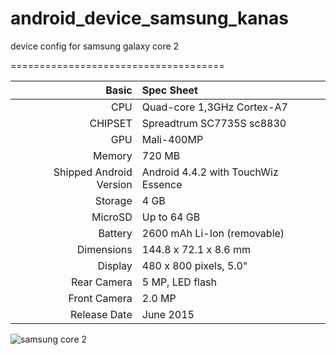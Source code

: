 # android_device_samsung_kanas
device config for samsung galaxy core 2


=====================================

Basic   | Spec Sheet
-------:|:-------------------------
CPU     | Quad-core 1,3GHz Cortex-A7
CHIPSET | Spreadtrum SC7735S sc8830
GPU     | Mali-400MP
Memory  | 720 MB
Shipped Android Version | Android 4.4.2 with TouchWiz Essence
Storage | 4 GB
MicroSD | Up to 64 GB
Battery | 2600 mAh Li-Ion (removable)
Dimensions | 144.8 x 72.1 x 8.6 mm
Display | 480 x 800 pixels, 5.0"
Rear Camera  | 5 MP, LED flash
Front Camera | 2.0 MP
Release Date | June 2015

![samsung core 2](https://cdn2.gsmarena.com/vv/pics/samsung/samsung-galaxy-core-2-sm-g355h-1.jpg "Samsung Galaxy core 2" )
